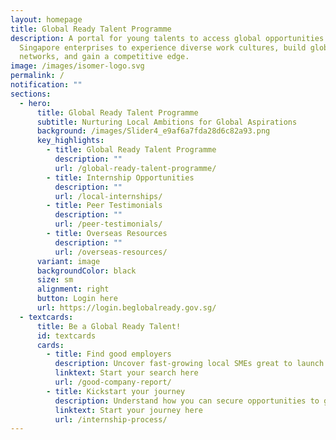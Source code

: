 ```yaml
---
layout: homepage
title: Global Ready Talent Programme
description: A portal for young talents to access global opportunities with
  Singapore enterprises to experience diverse work cultures, build global
  networks, and gain a competitive edge.
image: /images/isomer-logo.svg
permalink: /
notification: ""
sections:
  - hero:
      title: Global Ready Talent Programme
      subtitle: Nurturing Local Ambitions for Global Aspirations
      background: /images/Slider4_e9af6a7fda28d6c82a93.png
      key_highlights:
        - title: Global Ready Talent Programme
          description: ""
          url: /global-ready-talent-programme/
        - title: Internship Opportunities
          description: ""
          url: /local-internships/
        - title: Peer Testimonials
          description: ""
          url: /peer-testimonials/
        - title: Overseas Resources
          description: ""
          url: /overseas-resources/
      variant: image
      backgroundColor: black
      size: sm
      alignment: right
      button: Login here
      url: https://login.beglobalready.gov.sg/
  - textcards:
      title: Be a Global Ready Talent!
      id: textcards
      cards:
        - title: Find good employers
          description: Uncover fast-growing local SMEs great to launch your dream career
          linktext: Start your search here
          url: /good-company-report/
        - title: Kickstart your journey
          description: Understand how you can secure opportunities to gain real experience
          linktext: Start your journey here
          url: /internship-process/
---
```


